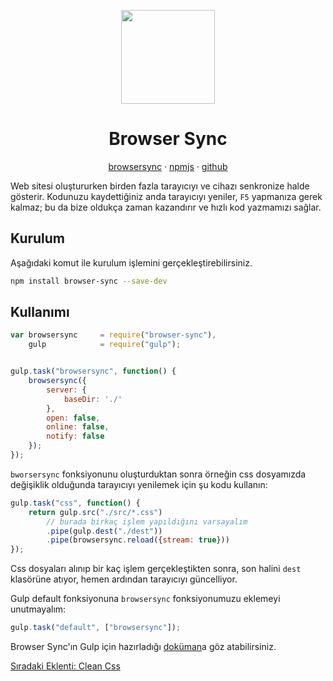 <p align="center">
    <img src="https://cdn.worldvectorlogo.com/logos/browsersync.svg" height="150" />
</p>

<h1 align="center">Browser Sync</h1>

<p align="center">
    <a href="https://browsersync.io/">browsersync</a> · 
    <a href="https://www.npmjs.com/package/browser-sync">npmjs</a> · 
    <a href="https://github.com/BrowserSync/browser-sync">github</a>
</p>

Web sitesi oluştururken birden fazla tarayıcıyı ve cihazı senkronize halde gösterir. Kodunuzu kaydettiğiniz anda tarayıcıyı yeniler, `F5` yapmanıza gerek kalmaz; bu da bize oldukça zaman kazandırır ve hızlı kod yazmamızı sağlar.

<h2>Kurulum</h2>

Aşağıdaki komut ile kurulum işlemini gerçekleştirebilirsiniz.

```sh
npm install browser-sync --save-dev
```

<h2>Kullanımı</h2>

```js
var browsersync     = require("browser-sync"),
    gulp            = require("gulp");


gulp.task("browsersync", function() {
    browsersync({
        server: {
            baseDir: './'
        },
        open: false,
        online: false,
        notify: false
    });
});
```

`bworsersync` fonksiyonunu oluşturduktan sonra örneğin css dosyamızda değişiklik olduğunda tarayıcıyı yenilemek için şu kodu kullanın:

```js
gulp.task("css", function() {
    return gulp.src("./src/*.css")
        // burada birkaç işlem yapıldığını varsayalım
        .pipe(gulp.dest("./dest"))
        .pipe(browsersync.reload({stream: true}))
});
```

Css dosyaları alınıp bir kaç işlem gerçekleştikten sonra, son halini `dest` klasörüne atıyor, hemen ardından tarayıcıyı güncelliyor.

Gulp default fonksiyonuna `browsersync` fonksiyonumuzu eklemeyi unutmayalım:

```js
gulp.task("default", ["browsersync"]);
```

Browser Sync'ın Gulp için hazırladığı <a href="https://browsersync.io/docs/gulp">doküman</a>a göz atabilirsiniz.

<a href="https://omergulcicek.github.io/gulp/eklentiler/clean-css">Sıradaki Eklenti: Clean Css</a>
